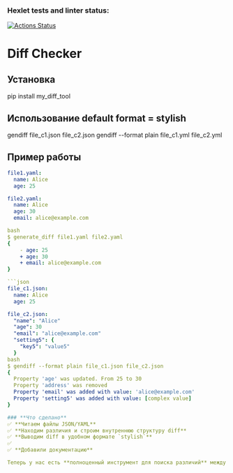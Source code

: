 ### Hexlet tests and linter status:
[![Actions Status](https://github.com/donnavld/python-project-50/actions/workflows/hexlet-check.yml/badge.svg)](https://github.com/donnavld/python-project-50/actions)


# Diff Checker

## Установка
pip install my_diff_tool
## Использование default format = stylish
gendiff file_c1.json file_c2.json
gendiff --format plain file_c1.yml file_c2.yml

## Пример работы 
```yaml
file1.yaml:
  name: Alice
  age: 25

file2.yaml:
  name: Alice
  age: 30
  email: alice@example.com

bash
$ generate_diff file1.yaml file2.yaml
{
    - age: 25
    + age: 30
    + email: alice@example.com
}

```json
file_c1.json:
  name: Alice
  age: 25

file_c2.json:
  "name": "Alice"
  "age": 30
  "email": "alice@example.com"
  "setting5": {
    "key5": "value5"
  }
bash
$ gendiff --format plain file_c1.json file_c2.json
{
  Property 'age' was updated. From 25 to 30
  Property 'address' was removed
  Property 'email' was added with value: 'alice@example.com'
  Property 'setting5' was added with value: [complex value]
}

### **Что сделано**
✅ **Читаем файлы JSON/YAML**  
✅ **Находим различия и строим внутреннюю структуру diff**  
✅ **Выводим diff в удобном формате `stylish`**  
✅ 
✅ **Добавили документацию**

Теперь у нас есть **полноценный инструмент для поиска различий** между JSON/YAML-файлами с вложенными структурами!

